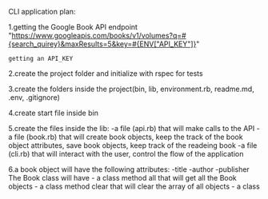 CLI application plan:

1.getting the Google Book API endpoint
   "https://www.googleapis.com/books/v1/volumes?q=#{search_quirey}&maxResults=5&key=#{ENV["API_KEY"]}"

    getting an API_KEY 

2.create the project folder and initialize with rspec for tests

3.create the folders inside the project(bin, lib, environment.rb, readme.md, .env, .gitignore)

4.create start file inside bin

5.create the files inside the lib:
  -a file (api.rb) that will make calls to the API
  -a file (book.rb) that will create book objects, keep the track of the book object attributes, save book objects, keep track of the readeing book
  -a file (cli.rb)  that will interact with the user, control the flow of the application
  
6.a book object will have the following attributes:
    -title
    -author
    -publisher
  The Book class will have 
    - a class method all that will get all the Book objects
    - a class method clear that will clear the array of all objects
    - a class 
